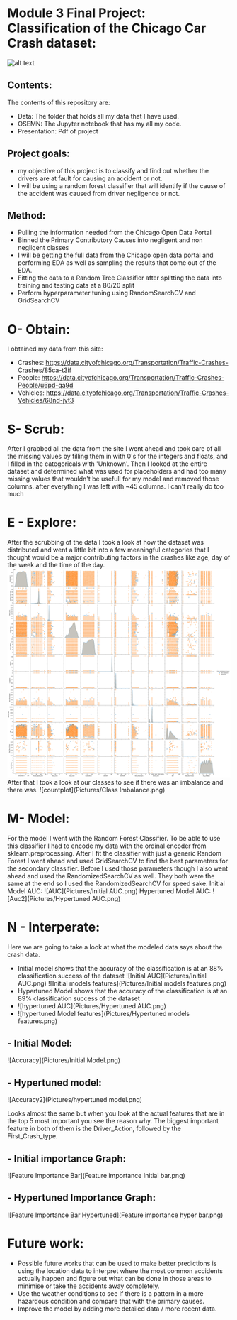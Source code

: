 
# Module 3 Final Project: Classification of the Chicago Car Crash dataset:
![alt text](https://hotelemc2.com/wp-content/uploads/2018/02/Why-Chicago-is-the-Best-City-in-the-World.png)


## Contents:
The contents of this repository are:
 - Data: The folder that holds all my data that I have used.
 - OSEMN: The Jupyter notebook that has my all my code.
 - Presentation: Pdf of project

## Project goals:
   - my objective of this project is to classify and find out whether the drivers are at fault for causing an accident or not.
   - I will be using a random forest classifier that will identify if the cause of the accident was caused from driver negligence or not.
    
## Method:
- Pulling the information needed from the Chicago Open Data Portal
- Binned the Primary Contributory Causes into negligent and non negligent classes
- I will be getting the full data from the Chicago open data portal and performing EDA as well as sampling the results that come out of the EDA.
- Fitting the data to a Random Tree Classifier after splitting the data into training and testing data at a 80/20 split
- Perform hyperparameter tuning using RandomSearchCV and GridSearchCV

# O- Obtain:
I obtained my data from this site: 
- Crashes: https://data.cityofchicago.org/Transportation/Traffic-Crashes-Crashes/85ca-t3if
- People: https://data.cityofchicago.org/Transportation/Traffic-Crashes-People/u6pd-qa9d
- Vehicles: https://data.cityofchicago.org/Transportation/Traffic-Crashes-Vehicles/68nd-jvt3

# S- Scrub:
After I grabbed all the data from the site I went ahead and took care of all the missing values by filling them in with 0's for the integers and floats, and I filled in the categoricals with 'Unknown'. Then I looked at the entire dataset and determined what was used for placeholders and had too many missing values that wouldn't be usefull for my model and removed those columns. after everything I was left with ~45 columns. I can't really do too much 

# E - Explore:
After the scrubbing of the data I took a look at how the dataset was distributed and went a little bit into a few meaningful categories that I thought would be a major contributing factors in the crashes like age, day of the week and the time of the day. 
![pairplot](Pictures/pairplot.png)
After that I took a look at our classes to see if there was an imbalance and there was.
![countplot](Pictures/Class Imbalance.png)

# M- Model:
For the model I went with the Random Forest Classifier. To be able to use this classifier I had to encode my data with the ordinal encoder from sklearn.preprocessing. After I fit the classifier with just a generic Random Forest I went ahead and used GridSearchCV to find the best parameters for the secondary classifier. Before I used those parameters though I also went ahead and used the RandomizedSearchCV as well. They both were the same at the end so I used the RandomizedSearchCV for speed sake.
Initial Model AUC:
![AUC](Pictures/Initial AUC.png)
Hypertuned Model AUC:
![Auc2](Pictures/Hypertuned AUC.png)

# N - Interperate:
Here we are going to take a look at what the modeled data says about the crash data.
- Initial model shows that the accuracy of the classification is at an 88% classification success of the dataset
![Initial AUC](Pictures/Initial AUC.png)
![Initial models features](Pictures/Initial models features.png)
- Hypertuned Model shows that the accuracy of the classification is at an 89% classification success of the dataset
- ![hypertuned AUC](Pictures/Hypertuned AUC.png)
- ![hypertuned Model features](Pictures/Hypertuned models features.png)
## - Initial Model:
![Accuracy](Pictures/Initial Model.png)
## - Hypertuned model:
![Accuracy2](Pictures/hypertuned model.png)

Looks almost the same but when you look at the actual features that are in the top 5 most important you see the reason why. The biggest important feature in both of them is the Driver_Action, followed by the First_Crash_type.
## - Initial importance Graph:
![Feature Importance Bar](Feature importance Initial bar.png)

## - Hypertuned Importance Graph:
![Feature Importance Bar Hypertuned](Feature importance hyper bar.png)

# Future work:
- Possible future works that can be used to make better predictions is using the location data to interpret where the most common accidents actually happen and figure out what can be done in those areas to minimise or take the accidents away completely.
- Use the weather conditions to see if there is a pattern in a more hazardous condition and compare that with the primary causes.
- Improve the model by adding more detailed data / more recent data.

